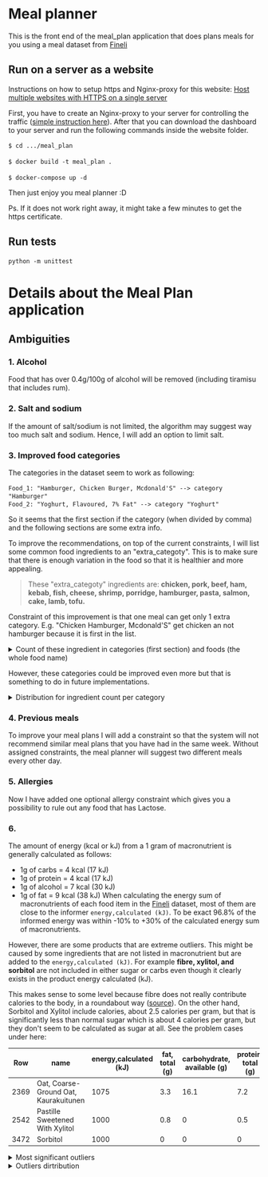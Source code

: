 # Meal planner 
This is the front end of the meal_plan application that does plans meals for you using a meal dataset from [Fineli](https://fineli.fi/fineli/en/elintarvikkeet/resultset.csv)

## Run on a server as a website
Instructions on how to setup https and Nginx-proxy for this website:
[Host multiple websites with HTTPS on a single server](https://medium.com/@francoisromain/host-multiple-websites-with-https-inside-docker-containers-on-a-single-server-18467484ab95)

First, you have to create an Nginx-proxy to your server for controlling the traffic ([simple instruction here](https://medium.com/@francoisromain/host-multiple-websites-with-https-inside-docker-containers-on-a-single-server-18467484ab95)). After that you can download the dashboard to your server and run the following commands inside the website folder.
```
$ cd .../meal_plan

$ docker build -t meal_plan .

$ docker-compose up -d
```

Then just enjoy you meal planner :D

Ps. If it does not work right away, it might take a few minutes to get the https certificate.


## Run tests
```
python -m unittest
```


# Details about the Meal Plan application

## Ambiguities
### 1. Alcohol
Food that has over 0.4g/100g of alcohol will be removed (including tiramisu that includes rum).

### 2. Salt and sodium
If the amount of salt/sodium is not limited, the algorithm may suggest way too much salt and sodium. Hence, I will add an option to limit salt.

### 3. Improved food categories
The categories in the dataset seem to work as following:
```
Food_1: "Hamburger, Chicken Burger, Mcdonald'S" --> category "Hamburger"
Food_2: "Yoghurt, Flavoured, 7% Fat" --> category "Yoghurt"
```
So it seems that the first section if the category (when divided by comma) and the following sections are some extra info.

To improve the recommendations, on top of the current constraints, I will list some common food ingredients to an "extra_categoty". This is to make sure that there is enough variation in the food so that it is healthier and more appealing. 
> These "extra_categoty" ingredients are: __chicken, pork, beef, ham, kebab, fish, cheese, shrimp, porridge, hamburger, pasta, salmon, cake, lamb, tofu.__

Constraint of this improvement is that one meal can get only 1 extra category. E.g. "Chicken Hamburger, Mcdonald'S" get chicken an not hamburger because it is first in the list.

<details>
<summary>Count of these ingredient in categories (first section) and foods (the whole food name)</summary>

Ingredient | Category count this occurs | Food count this occurs |
----------|----|-----|
chicken   | 80 | 125 |
beef      | 78 | 142 |
pork      | 54 | 106 |
cheese    | 44 | 108 |
cake      | 38 | 118 |
fish      | 37 | 83  |
porridge  | 33 | 81  |
ham       | 26 | 40  |
pasta     | 22 | 47  |
shrimp    | 14 | 15  |
salmon    | 19 | 34  |
hamburger | 10 | 39  |
lamb      | 10 | 16  |
tofu      | 9  | 11  |
kebab     | 6  | 7   |

</details>

However, these categories could be improved even more but that is something to do in future implementations.

<details>
<summary>Distribution for ingredient count per category</summary>

![ingredient_count_per_category](./tests/assets/analytics_of_input_data/ingredient_count_per_category.png)

</details>

### 4. Previous meals
To improve your meal plans I will add a constraint so that the system will not recommend similar meal plans that you have had in the same week. Without assigned constraints, the meal planner will suggest two different meals every other day.

### 5. Allergies
Now I have added one optional allergy constraint which gives you a possibility to rule out any food that has Lactose.

### 6.
The amount of energy (kcal or kJ) from a 1 gram of macronutrient is generally calculated as follows:
- 1g of carbs = 4 kcal (17 kJ)
- 1g of protein = 4 kcal (17 kJ)
- 1g of alcohol = 7 kcal (30 kJ) 
- 1g of fat = 9 kcal (38 kJ)
When calculating the energy sum of macronutrients of each food item in the [Fineli](https://fineli.fi/fineli/en/elintarvikkeet/resultset.csv) dataset, most of them are close to the informer `energy,calculated (kJ)`. To be exact 96.8% of the informed energy was within -10% to +30% of the calculated energy sum of macronutrients. 

However, there are some products that are extreme outliers. This might be caused by some ingredients that are not listed in macronutrient but are added to the `energy,calculated (kJ)`. For example **fibre, xylitol, and sorbitol** are not included in either sugar or carbs even though it clearly exists in the product energy calculated (kJ).

This makes sense to some level because fibre does not really contribute calories to the body, in a roundabout way ([source](https://www.ncbi.nlm.nih.gov/pubmed/30805214)).  On the other hand, Sorbitol and Xylitol include calories, about 2.5 calories per gram, but that is significantly less than normal sugar which is about 4 calories per gram, but they don't seem to be calculated as sugar at all. See the problem cases under here:

Row |                           name  |energy,calculated (kJ) | fat, total (g) | carbohydrate, available (g) | protein, total (g) | fibre, total (g) | sugars, total (g) | alcohol (g)|
----|---------------------------------|-----------------------|----------------|-----------------------------|--------------------|------------------|-------------------|------------|
2369|Oat, Coarse-Ground Oat, Kaurakuitunen |             1075 |            3.3 |                        16.1 |                7.2 |             69.7 |               0.6 |           0|
2542|Pastille Sweetened With Xylitol  |                  1000 |            0.8 |                           0 |                0.5 |                0 |                 0 |           0|
3472|Sorbitol                         |                  1000 |              0 |                           0 |                  0 |                0 |                 0 |           0|

<details>
<summary>Most significant outliers</summary>

Row  |                                               name | energy,calculated (kJ) | fat, total (g) | carbohydrate, available (g) | protein, total (g) | fibre, total (g) | sugars, total (g) | alcohol (g) | energy / sum of macronutrients |
-----|----------------------------------------------------|------------------------|----------------|-----------------------------|--------------------|------------------|-------------------|-------------|-------------|
3074 |               Rowanberry, Dried, Rowanberry Powder |                   1103 |            6.9 |                         8.2 |                8.8 |             50.3 |               7.5 |           0 |  2.001089   |
2369 |              Oat, Coarse-Ground Oat, Kaurakuitunen |                   1075 |            3.3 |                        16.1 |                7.2 |             69.7 |               0.6 |           0 |  2.061361   |
3382 |                             Seaweed, Wakame, Dried |                    696 |            2.0 |                           0 |               14.4 |             47.1 |                 0 |           0 |  2.169576   |
941  |               Chokeberry, Dried, Chokeberry Powder |                   1013 |            2.4 |                        16.3 |                5.1 |             49.1 |              14.9 |           0 |  2.226374   |
2502 |                                            Parsley |                    114 |            0.2 |                         1.1 |                1.4 |              8.0 |               0.8 |           0 |  2.275449   |
3075 |                                 Rowanberry, Sorbus |                    313 |            1.2 |                         4.2 |                1.1 |              6.5 |               4.1 |           0 |  2.306559   |
972  |                             Coffee, Instant, Drink |                      4 |           <0.1 |                        <0.1 |                0.1 |                0 |                 0 |           0 |  2.352941   |
1736 |                                Lemon, Without Skin |                    138 |            0.2 |                         2.2 |                0.6 |              2.8 |               2.2 |           0 |  2.500000   |
1614 |                                Jerusalem Artichoke |                    218 |            0.1 |                         2.9 |                1.8 |             16.4 |               2.8 |           0 |  2.604540   |
1737 |                                   Lemon, With Skin |                     90 |            0.1 |                         1.4 |                0.4 |              1.8 |               1.4 |           0 |  2.616279   |
1739 |                Lemon Juice, Unsweetened, Undiluted |                     91 |              0 |                         1.6 |                0.3 |              0.1 |               1.6 |           0 |  2.817337   |
2543 |   Pastille Sweetened With Xylitol, Added Vitamin C |                    974 |            0.8 |                         8.0 |                1.1 |                0 |               8.0 |           0 |  5.262021   |
3939 |                              Vinegar, Wine Vinegar |                     86 |              0 |                         0.5 |                  0 |                0 |               0.5 |           0 | 10.117647   |
2791 |                                     Psyllium Husks |                    728 |            0.6 |                           0 |                1.5 |             85.0 |                 0 |           0 | 15.072464   |
3938 |                                            Vinegar |                    138 |              0 |                         0.5 |                  0 |                0 |               0.5 |           0 | 16.235294   |
1406 |                             Full- Xylitol Pastille |                    937 |            0.8 |                           0 |                0.5 |                0 |                 0 |           0 | 24.087404   |
2542 |                    Pastille Sweetened With Xylitol |                   1000 |            0.8 |                           0 |                0.5 |                0 |                 0 |           0 | 25.706941   |
3300 |              Salty Liqourice Pastille, Unsweetened |                    799 |            0.2 |                           0 |                0.1 |              NaN |                 0 |           0 | 85.913978   |
1275 |  Fitness Drink With Added Vitamins, Artificiall... |                      4 |              0 |                           0 |                  0 |              0.5 |                 0 |           0 | inf         |
3662 |                           Sweet, Candy, Sugar-Free |                    812 |              0 |                           0 |                  0 |             34.0 |                 0 |           0 | inf         |
3733 |                                                Tea |                      1 |              0 |                           0 |                0.1 |                0 |                 0 |           0 | inf         |
3734 |                                     Tea, Green Tea |                      1 |              0 |                           0 |                0.1 |                0 |                 0 |           0 | inf         |
3472 |                                           Sorbitol |                   1000 |              0 |                           0 |                  0 |                0 |                 0 |           0 | inf         |
782  |                     Chewing Gum, Xylitol Sweetened |                    773 |              0 |                           0 |                  0 |              2.4 |                 0 |           0 | inf         |
76   |                   Baking Soda, Bicarbonate Of Soda |                      0 |              0 |                           0 |                  0 |                0 |                 0 |           0 | NaN         |
1184 |                                         Erythritol |                      0 |              0 |                           0 |                  0 |                0 |                 0 |           0 | NaN         |
1631 |    Juice Drink, Sugar-Free, Artificially Sweetened |                      0 |              0 |                           0 |                  0 |                0 |                 0 |           0 | NaN         |
2123 |                                      Mineral Water |                      0 |              0 |                           0 |                  0 |                0 |                 0 |           0 | NaN         |
2124 |                          Mineral Water, Low Sodium |                      0 |              0 |                           0 |                  0 |                0 |                 0 |           0 | NaN         |
2129 |    Mineral Water, Novelle Plus, With Added Calcium |                      0 |              0 |                           0 |                  0 |                0 |                 0 |           0 | NaN         |
2130 |  Mineral Water, Novelle Plus, With Added Vitami... |                      0 |              0 |                           0 |                  0 |                0 |                 0 |           0 | NaN         |
3293 |                    Salt, Rock Salt, Without Iodine |                      0 |              0 |                           0 |                  0 |                0 |                 0 |           0 | NaN         |
3379 |                            Seasalt, Without Iodine |                      0 |              0 |                           0 |                  0 |                0 |                 0 |           0 | NaN         |
3465 |                      Soft Drink, Light, Sugar-Free |                      0 |              0 |                           0 |                  0 |                0 |                 0 |           0 | NaN         |
3678 |                               Sweetener, Cyclamate |                      0 |              0 |                           0 |                  0 |                0 |                 0 |           0 | NaN         |
3680 |  Sweetener, Hermesetas Liquid, Saccharin And Cy... |                      0 |              0 |                           0 |                  0 |                0 |                 0 |           0 | NaN         |
3681 |                               Sweetener, Saccharin |                      0 |              0 |                           0 |                  0 |                0 |                 0 |           0 | NaN         |
3735 |                                    Tea, Herbal Tea |                      0 |              0 |                           0 |                  0 |                0 |                 0 |           0 | NaN         |
3953 |                                   Water, Tap Water |                      0 |              0 |                           0 |                  0 |                0 |                 0 |           0 | NaN         |

</details>
<details>
<summary>Outliers dirtribution</summary>

![energy_vs_macronutrients-ratio](./tests/assets/analytics_of_input_data/energy_vs_macronutrients-ratio_0-2.png)

</details>